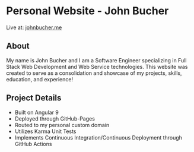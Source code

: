 # Personal Website - John Bucher

Live at: [johnbucher.me](https://johnbucher.me)

## About
My name is John Bucher and I am a Software Engineer specializing in Full Stack Web Development and Web Service technologies. This website was created to serve as a consolidation and showcase of my projects, skills, education, and experience!

## Project Details
- Built on Angular 9  
- Deployed through GitHub-Pages  
- Routed to my personal custom domain
- Utilizes Karma Unit Tests
- Implements Continuous Integration/Continuous Deployment through GitHub Actions  
